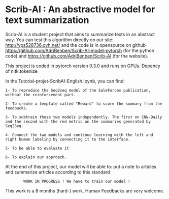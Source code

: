 # Scrib-AI : An abstractive model for text summarization 

Scrib-AI is a student project that aims to summarize texts in an abstract way. You can test this algorithm directly on our site: http://vps528736.ovh.net/ and the code is in opensource on github https://github.com/AdriBenben/Scrib-AI-model-pytorch (for the python code) and https://github.com/AdriBenben/Scrib-AI (for the website).


This project is coded in pytorch version 0.3.0 and runs on GPUs. Depency of nltk.tokenize


In the Tutorial-projet-ScribAI-English.ipynb, you can find:

	1- To reproduce the Seq2seq model of the SaleForces publication, without the reinforcement part.

	2- To create a template called "Reward" to score the summary from the feedbacks.
	
	3- To subtrain these two models independently. The first on CNN-Daily and the second with the red metric on the summaries generated by Seq2Seq.

	4- Connect the two models and continue learning with the left and right human labeling by connecting it to the interface.

	5- To be able to evaluate it
	
	6- To explain our approach.

At the end of this project, our model will be able to: put a note to articles and summarize articles according to this standard

			
			WORK IN PROGRESS ! We have to train our model !


This work is a 8 months (hard-) work. Human Feedbacks are very welcome.

